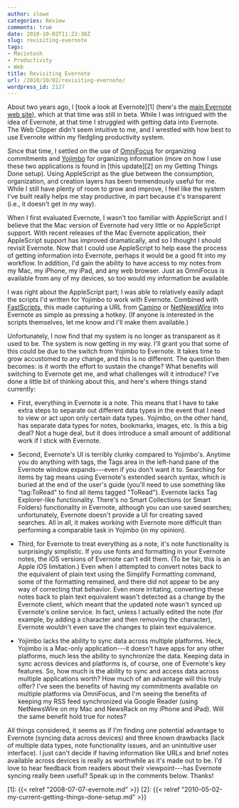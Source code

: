 ```yaml
---
author: slowe
categories: Review
comments: true
date: 2010-10-02T11:23:38Z
slug: revisiting-evernote
tags:
- Macintosh
- Productivity
- Web
title: Revisiting Evernote
url: /2010/10/02/revisiting-evernote/
wordpress_id: 2127
---
```


About two years ago, I [took a look at Evernote][1] (here's the [main Evernote web site](http://www.evernote.com)), which at that time was still in beta. While I was intrigued with the idea of Evernote, at that time I struggled with getting data into Evernote. The Web Clipper didn't seem intuitive to me, and I wrestled with how best to use Evernote within my fledgling productivity system.

Since that time, I settled on the use of [OmniFocus](http://www.omnigroup.com/products/omnifocus/) for organizing commitments and [Yojimbo](http://www.barebones.com/products/yojimbo/) for organizing information (more on how I use these two applications is found in [this update][2] on my Getting Things Done setup). Using AppleScript as the glue between the consumption, organization, and creation layers has been tremendously useful for me. While I still have plenty of room to grow and improve, I feel like the system I've built really helps me stay productive, in part because it's transparent (i.e., it doesn't get in my way).

When I first evaluated Evernote, I wasn't too familiar with AppleScript and I believe that the Mac version of Evernote had very little or no AppleScript support. With recent releases of the Mac Evernote application, their AppleScript support has improved dramatically, and so I thought I should revisit Evernote. Now that I could use AppleScript to help ease the process of getting information into Evernote, perhaps it would be a good fit into my workflow. In addition, I'd gain the ability to have access to my notes from my Mac, my iPhone, my iPad, and any web browser. Just as OmniFocus is available from any of my devices, so too would my information be available.

I was right about the AppleScript part; I was able to relatively easily adapt the scripts I'd written for Yojimbo to work with Evernote. Combined with [FastScripts](http://www.red-sweater.com/fastscripts/), this made capturing a URL from [Camino](http://www.caminobrowser.org) or [NetNewsWire](http://netnewswireapp.com/mac/) into Evernote as simple as pressing a hotkey. (If anyone is interested in the scripts themselves, let me know and I'll make them available.)

Unfortunately, I now find that my system is no longer as transparent as it used to be. The system is now getting in my way. I'll grant you that some of this could be due to the switch from Yojimbo to Evernote. It takes time to grow accustomed to any change, and this is no different. The question then becomes: is it worth the effort to sustain the change? What benefits will switching to Evernote get me, and what challenges will it introduce? I've done a little bit of thinking about this, and here's where things stand currently:

* First, everything in Evernote is a note. This means that I have to take extra steps to separate out different data types in the event that I need to view or act upon only certain data types. Yojimbo, on the other hand, has separate data types for notes, bookmarks, images, etc. Is this a big deal? Not a huge deal, but it does introduce a small amount of additional work if I stick with Evernote.

* Second, Evernote's UI is terribly clunky compared to Yojimbo's. Anytime you do anything with tags, the Tags area in the left-hand pane of the Evernote window expands---even if you don't want it to. Searching for items by tag means using Evernote's extended search syntax, which is buried at the end of the user's guide (you'll need to use something like "tag:ToRead" to find all items tagged "ToRead"). Evernote lacks Tag Explorer-like functionality. There's no Smart Collections (or Smart Folders) functionality in Evernote, although you can use saved searches; unfortunately, Evernote doesn't provide a UI for creating saved searches. All in all, it makes working with Evernote more difficult than performing a comparable task in Yojimbo (in my opinion).

* Third, for Evernote to treat everything as a note, it's note functionality is surprisingly simplistic. If you use fonts and formatting in your Evernote notes, the iOS versions of Evernote can't edit them. (To be fair, this is an Apple iOS limitation.) Even when I attempted to convert notes back to the equivalent of plain text using the Simplify Formatting command, some of the formatting remained, and there did not appear to be any way of correcting that behavior. Even more irritating, converting these notes back to plain text equivalent wasn't detected as a change by the Evernote client, which meant that the updated note wasn't synced up Evernote's online service. In fact, unless I actually edited the note (for example, by adding a character and then removing the character), Evernote wouldn't even save the changes to plain text equivalence.

* Yojimbo lacks the ability to sync data across multiple platforms. Heck, Yojimbo is a Mac-only application---it doesn't have apps for any other platforms, much less the ability to synchronize the data. Keeping data in sync across devices and platforms is, of course, one of Evernote's key features. So, how much is the ability to sync and access data across multiple applications worth? How much of an advantage will this truly offer? I've seen the benefits of having my commitments available on multiple platforms via OmniFocus, and I'm seeing the benefits of keeping my RSS feed synchronized via Google Reader (using NetNewsWire on my Mac and NewsRack on my iPhone and iPad). Will the same benefit hold true for notes?

All things considered, it seems as if I'm finding one potential advantage to Evernote (syncing data across devices) and three known drawbacks (lack of multiple data types, note functionality issues, and an unintuitive user interface). I just can't decide if having information like URLs and brief notes available across devices is really as worthwhile as it's made out to be. I'd love to hear feedback from readers about their viewpoint---has Evernote syncing really been useful? Speak up in the comments below. Thanks!

[1]: {{< relref "2008-07-07-evernote.md" >}}
[2]: {{< relref "2010-05-02-my-current-getting-things-done-setup.md" >}}
